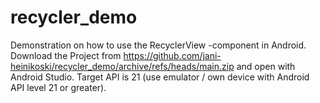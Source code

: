 # recycler_demo
Demonstration on how to use the RecyclerView -component in Android.
Download the Project from https://github.com/jani-heinikoski/recycler_demo/archive/refs/heads/main.zip and open with Android Studio.
Target API is 21 (use emulator / own device with Android API level 21 or greater).
